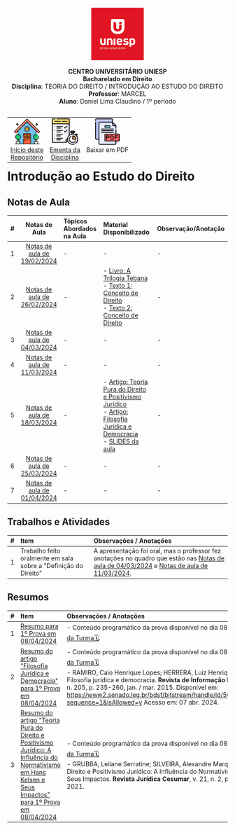 <div align="center">

<p align="center"><img height="120" src="../../figuras/LOGO_UNIESP.png"> </p>

<p align="center"><b>CENTRO UNIVERSITÁRIO UNIESP</b><br>
<b>Bacharelado em Direito</b><br>
<b>Disciplina</b>: TEORIA DO DIREITO / INTRODUÇÃO AO ESTUDO DO DIREITO<br>
<b>Professor</b>: MARCEL<br>
<b>Aluno</b>: Daniel Lima Claudino / 1º período<br>
 </p>
</div>

<table align="right" border="0">
  <tr>
    <td align="center" valign="top">
      <a href="../../README.md">
        <img src="https://github.com/dnlclaudino/imagens/blob/master/icones/icone-casa2.png?raw=true" heigh="60" width="60"><br>Início deste <br>Repositório
      </a>
    </td>
    <td align="center" valign="top">
        <a href="https://drive.google.com/file/d/1-BaHggT-Vwgy2aleMPyxDHT1r2Kw-V8Z/view?usp=drive_link">
        <img src="https://github.com/dnlclaudino/imagens/blob/master/icones/icone-atividades-relogio.png?raw=true" heigh="60" width="60"><br>Ementa da<br> Disciplina</a>
    </td>
    <td align="center" valign="top">
        <img src="https://github.com/dnlclaudino/imagens/blob/master/icones-aplicativos/pdf/pdf.png?raw=true" heigh="60" width="60"><br>Baixar em PDF
    </td>
  </tr>
</table><br><br><br><br><br>

# Introdução ao Estudo do Direito

## Notas de Aula

|#|Notas de Aula|Tópicos Abordados na Aula|Material Disponibilizado|Observação/Anotação|
|:---:|:---:|:---|:---|:---|
|1|[Notas de aula de 19/02/2024](./notas-de-aulas/notas-de-aula-2024-02-19.md)|-|-|-|
|2|[Notas de aula de 26/02/2024](./notas-de-aulas/notas-de-aula-2024-02-26.md)|-|- [Livro: A Trilogia Tebana](https://drive.google.com/file/d/1-ApnyncDAGNHosxmp17y8_XrdZzpD3Kp/view?usp=drive_link)<br>- [Texto 1: Conceito de Direito](https://drive.google.com/file/d/1-9fqituSPA_1CiH0VW6BP_U6qNh-Uxgg/view?usp=drive_link)<br>- [Texto 2: Conceito de Direito](https://drive.google.com/file/d/1---x-8ouHL-XyBLmCKCprGOECjzZWN6c/view?usp=drive_link)|-|
|3|[Notas de aula de 04/03/2024](./notas-de-aulas/notas-de-aula-2024-03-04.md)|-|-|-|
|4|[Notas de aula de 11/03/2024](./notas-de-aulas/notas-de-aula-2024-03-11.md)|-|-|-|
|5|[Notas de aula de 18/03/2024](./notas-de-aulas/notas-de-aula-2024-03-18.md)|-|- [Artigo: Teoria Pura do Direito e Positivismo Jurídico](https://drive.google.com/file/d/1-SeAowd11IKjxmpHnsNjSkY4Cfu6jdRu/view?usp=drive_link)<br>- [Artigo: Filosofia Jurídica e Democracia](https://drive.google.com/file/d/1-RDqmdWscUdPPHaDf2Orj3G3u8VmA8KE/view?usp=drive_link)<br>- [SLIDES da aula](https://docs.google.com/presentation/d/1-NODeb2eqEt6dUPMpqACg-Yx711d1ezx/edit?usp=drive_link&ouid=111932077361451535905&rtpof=true&sd=true)|-|
|6|[Notas de aula de 25/03/2024](./notas-de-aulas/notas-de-aula-2024-03-25.md)|-|-|-|
|7|[Notas de aula de 01/04/2024](./notas-de-aulas/notas-de-aula-2024-04-01.md)|-|-|-|

## Trabalhos e Atividades

|#|Item|Observações / Anotações|
|:---:|:---|:---|
|1|Trabalho feito oralmente em sala sobre a "Definição do Direito"|A apresentação foi oral, mas o professor fez anotações no quadro que estão nas [Notas de aula de 04/03/2024](./notas-de-aula/notas-de-aula-2024-03-04.md) e [Notas de aula de 11/03/2024](./notas-de-aula/notas-de-aula-2024-03-11.md).

## Resumos

|#|Item|Observações / Anotações|
|:---:|:---|:---|
|1|[Resumo para 1º Prova em 08/04/2024](./resumos/resumo-para-prova-em-2024-04-08.md)|- Conteúdo programático da prova disponível no dia 08/04/2024, na [🗓️Agenda da Turma🗓️](https://dxh1.short.gy/2Z84Ys).|
|2|[Resumo do artigo "Filosofia Jurídica e Democracia" para 1º Prova em 08/04/2024](./resumos/resumo-artigo-filosofia-juridica-e-democracia.md)|- Conteúdo programático da prova disponível no dia 08/04/2024, na [🗓️Agenda da Turma🗓️](https://dxh1.short.gy/2Z84Ys)<br>- RAMIRO, Caio Henrique Lopes; HERRERA, Luiz Henrique Martim. Hans Kelsen: Filosofia jurídica e democracia. **Revista de Informação Legislativa**, [S.l.], v. 52, n. 205, p. 235-260, jan. / mar. 2015. Disponível em: https://www2.senado.leg.br/bdsf/bitstream/handle/id/509951/001033130.pdf?sequence=1&isAllowed=y Acesso em: 07 abr. 2024.|
|3|[Resumo do artigo "Teoria Pura do Direito e Positivismo Jurídico: A Influência do Normativismo em Hans Kelsen e Seus Impactos" para 1º Prova em 08/04/2024](./resumos/resumo-artigo-teoria-pura-do-direito-e-positivismo-juridico.md)|- Conteúdo programático da prova disponível no dia 08/04/2024, na [🗓️Agenda da Turma🗓️](https://dxh1.short.gy/2Z84Ys)<br>- GRUBBA, Leilane Serratine; SILVEIRA, Alexandre Marques. Teoria Pura do Direito e Positivismo Jurídico: A Influência do Normativismo em Hans Kelsen e Seus Impactos. **Revista Jurídica Cesumar**, v. 21, n. 2, p.451-465, maio/agosto 2021.|